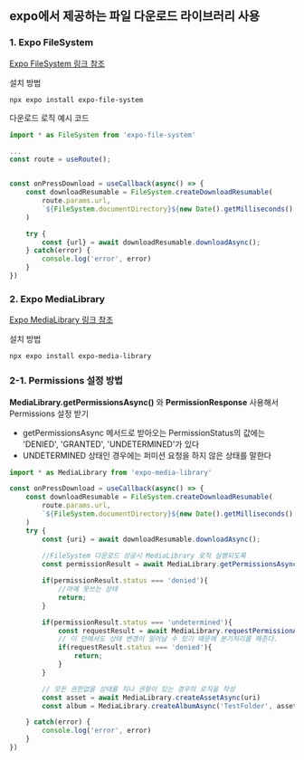 ## expo에서 제공하는 파일 다운로드 라이브러리 사용

### 1. Expo FileSystem
[Expo FileSystem 링크 참조](https://docs.expo.dev/versions/latest/sdk/filesystem/)

설치 방법

```
npx expo install expo-file-system
```

다운로드 로직 예시 코드
```js
import * as FileSystem from 'expo-file-system'

...
const route = useRoute();


const onPressDownload = useCallback(async() => {
    const downloadResumable = FileSystem.createDownloadResumable(
        route.params.url,
        `${FileSystem.documentDirectory}${new Date().getMilliseconds().jpg}`
    )

    try {
        const {url} = await downloadResumable.downloadAsync();
    } catch(error) {
        console.log('error', error)
    }
})
```

### 2. Expo MediaLibrary
[Expo MediaLibrary 링크 참조](https://docs.expo.dev/versions/latest/sdk/media-library/)

설치 방법
```
npx expo install expo-media-library
```

### 2-1. Permissions 설정 방법
**MediaLibrary.getPermissionsAsync()** 와 **PermissionResponse** 사용해서 Permissions 설정 받기

- getPermissionsAsync 메서드로 받아오는 PermissionStatus의 값에는 'DENIED', 'GRANTED', 'UNDETERMINED'가 있다
- UNDETERMINED 상태인 경우에는 퍼미션 요청을 하지 않은 상태를 말한다

```js
import * as MediaLibrary from 'expo-media-library'

const onPressDownload = useCallback(async() => {
    const downloadResumable = FileSystem.createDownloadResumable(
        route.params.url,
        `${FileSystem.documentDirectory}${new Date().getMilliseconds().jpg}`
    )
    try {
        const {uri} = await downloadResumable.downloadAsync();
    
        //FileSystem 다운로드 성공시 MediaLibrary 로직 실행되도록 
        const permissionResult = await MediaLibrary.getPermissionsAsync(true)

        if(permissionResult.status === 'denied'){
            //아예 못쓰는 상태
            return;
        }

        if(permissionResult.status === 'undetermined'){
            const requestResult = await MediaLibrary.requestPermissionAsync();
            // 이 안에서도 상태 변경이 일어날 수 있기 때문에 분기처리를 해준다.
            if(requestResult.status === 'denied'){
                return;
            }
        }

        // 모든 권한없을 상태를 지나 권항이 있는 경우의 로직을 작성
        const asset = await MediaLibrary.createAssetAsync(uri)
        const album = MediaLibrary.createAlbumAsync('TestFolder', asset, false)

    } catch(error) {
        console.log('error', error)
    }
})

```
